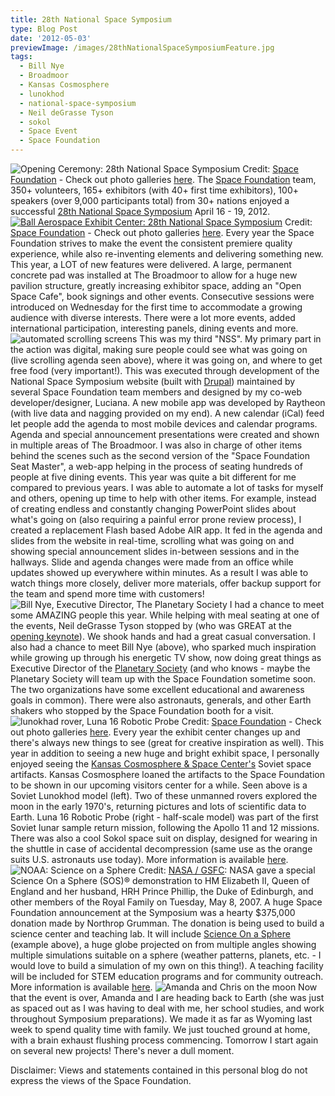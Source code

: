 ```yaml
---
title: 28th National Space Symposium
type: Blog Post
date: '2012-05-03'
previewImage: /images/28thNationalSpaceSymposiumFeature.jpg
tags:
  - Bill Nye
  - Broadmoor
  - Kansas Cosmosphere
  - lunokhod
  - national-space-symposium
  - Neil deGrasse Tyson
  - sokol
  - Space Event
  - Space Foundation
---
```

![Opening Ceremony: 28th National Space Symposium](/images/openingCeremony.jpg) Credit: [Space Foundation](http://www.spacefoundation.org) - Check out photo galleries [here](http://www.spacefoundation.org/media/photo-galleries). The [Space Foundation](http://www.nationalspacesymposium.org) team, 350+ volunteers, 165+ exhibitors (with 40+ first time exhibitors), 100+ speakers (over 9,000 participants total) from 30+ nations enjoyed a successful [28th National Space Symposium](http://www.nationalspacesymposium.org) April 16 - 19, 2012. [![Ball Aerospace Exhibit Center: 28th National Space Symposium](/images/exhibitCenter.jpg)](/sites/default/files/blog/blog/wp-content/uploads/2012/04/exhibitCenter.jpg) Credit: [Space Foundation](http://www.spacefoundation.org) - Check out photo galleries [here](http://www.spacefoundation.org/media/photo-galleries). Every year the Space Foundation strives to make the event the consistent premiere quality experience, while also re-inventing elements and delivering something new. This year, a LOT of new features were delivered. A large, permanent concrete pad was installed at The Broadmoor to allow for a huge new pavilion structure, greatly increasing exhibitor space, adding an "Open Space Cafe", book signings and other events. Consecutive sessions were introduced on Wednesday for the first time to accommodate a growing audience with diverse interests. There were a lot more events, added international participation, interesting panels, dining events and more. ![automated scrolling screens](/images/auomatedScreens.jpg) This was my third "NSS". My primary part in the action was digital, making sure people could see what was going on (live scrolling agenda seen above), where it was going on, and where to get free food (very important!). This was executed through development of the National Space Symposium website (built with [Drupal](http://www.drupal.org)) maintained by several Space Foundation team members and designed by my co-web developer/designer, Luciana. A new mobile app was developed by Raytheon (with live data and nagging provided on my end). A new calendar (iCal) feed let people add the agenda to most mobile devices and calendar programs. Agenda and special announcement presentations were created and shown in multiple areas of The Broadmoor. I was also in charge of other items behind the scenes such as the second version of the "Space Foundation Seat Master", a web-app helping in the process of seating hundreds of people at five dining events. This year was quite a bit different for me compared to previous years. I was able to automate a lot of tasks for myself and others, opening up time to help with other items. For example, instead of creating endless and constantly changing PowerPoint slides about what's going on (also requiring a painful error prone review process), I created a replacement Flash based Adobe AIR app. It fed in the agenda and slides from the website in real-time, scrolling what was going on and showing special announcement slides in-between sessions and in the hallways. Slide and agenda changes were made from an office while updates showed up everywhere within minutes. As a result I was able to watch things more closely, deliver more materials, offer backup support for the team and spend more time with customers! ![Bill Nye, Executive Director, The Planetary Society](/images/billNye.jpg) I had a chance to meet some AMAZING people this year. While helping with meal seating at one of the events, Neil deGrasse Tyson stopped by (who was GREAT at the [opening keynote](http://www.spacefoundation.org/media/videos/dr-neil-degrasse-tyson-launch-keynote-28th-national-space-symposium)). We shook hands and had a great casual conversation. I also had a chance to meet Bill Nye (above), who sparked much inspiration while growing up through his energetic TV show, now doing great things as Executive Director of the [Planetary Society](http://www.planetary.org/) (and who knows - maybe the Planetary Society will team up with the Space Foundation sometime soon. The two organizations have some excellent educational and awareness goals in common). There were also astronauts, generals, and other Earth shakers who stopped by the Space Foundation booth for a visit. ![lunokhad rover, Luna 16 Robotic Probe](/images/lunapod.jpg) Credit: [Space Foundation](http://www.spacefoundation.org) - Check out photo galleries [here](http://www.spacefoundation.org/media/photo-galleries). Every year the exhibit center changes up and there's always new things to see (great for creative inspiration as well). This year in addition to seeing a new huge and bright exhibit space, I personally enjoyed seeing the [Kansas Cosmosphere & Space Center's](http://www.cosmo.org/) Soviet space artifacts. Kansas Cosmosphere loaned the artifacts to the Space Foundation to be shown in our upcoming visitors center for a while. Seen above is a Soviet Lunokhod model (left). Two of these unmanned rovers explored the moon in the early 1970's, returning pictures and lots of scientific data to Earth. Luna 16 Robotic Probe (right - half-scale model) was part of the first Soviet lunar sample return mission, following the Apollo 11 and 12 missions. There was also a cool Sokol space suit on display, designed for wearing in the shuttle in case of accidental decompression (same use as the orange suits U.S. astronauts use today). More information is available [here](http://www.spacefoundation.org/media/press-releases/soviet-space-artifacts-kansas-cosmosphere-loaned-space-foundation). ![NOAA: Science on a Sphere](/images/scienceOnASphere.jpg) Credit: [NASA / GSFC](http://map.gsfc.nasa.gov/media/070971/index.html): NASA gave a special Science On a Sphere (SOS)® demonstration to HM Elizabeth II, Queen of England and her husband, HRH Prince Phillip, the Duke of Edinburgh, and other members of the Royal Family on Tuesday, May 8, 2007. A huge Space Foundation announcement at the Symposium was a hearty $375,000 donation made by Northrop Grumman. The donation is being used to build a science center and teaching lab. It will include [Science On a Sphere](http://sos.noaa.gov/) (example above), a huge globe projected on from multiple angles showing multiple simulations suitable on a sphere (weather patterns, planets, etc. - I would love to build a simulation of my own on this thing!). A teaching facility will be included for STEM education programs and for community outreach. More information is available [here](http://www.spacefoundation.org/media/press-releases/northrop-grumman-create-science-center-space-foundation-headquarters). ![Amanda and Chris on the moon](/images/onTheMoon.jpg) Now that the event is over, Amanda and I are heading back to Earth (she was just as spaced out as I was having to deal with me, her school studies, and work throughout Symposium preparations). We made it as far as Wyoming last week to spend quality time with family. We just touched ground at home, with a brain exhaust flushing process commencing. Tomorrow I start again on several new projects! There's never a dull moment.

Disclaimer: Views and statements contained in this personal blog do not express the views of the Space Foundation.
